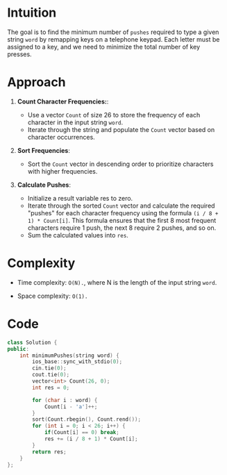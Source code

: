 
# Intuition
The goal is to find the minimum number of `pushes` required to type a given string `word` by remapping keys on a telephone keypad. Each letter must be assigned to a key, and we need to minimize the total number of key presses.
# Approach
1. **Count Character Frequencies:**:
   - Use a vector `Count` of size 26 to store the frequency of each character in the input string `word`.
   - Iterate through the string and populate the `Count` vector based on character occurrences.

2. **Sort Frequencies**:
   - Sort the `Count` vector in descending order to prioritize characters with higher frequencies.
3. **Calculate Pushes**:
   - Initialize a result variable res to zero.
   - Iterate through the sorted `Count` vector and calculate the required "pushes" for each character frequency using the formula `(i / 8 + 1) * Count[i]`. This formula ensures that the first 8 most frequent characters require 1 push, the next 8 require 2 pushes, and so on. 
   - Sum the calculated values into `res`.

# Complexity

- Time complexity: `O(N).`, where N is the length of the input string `word`.

- Space complexity: `O(1).`

# Code
```cpp
class Solution {
public:
    int minimumPushes(string word) {
        ios_base::sync_with_stdio(0);
        cin.tie(0);
        cout.tie(0);
        vector<int> Count(26, 0);
        int res = 0;

        for (char i : word) {
            Count[i - 'a']++;
        }
        sort(Count.rbegin(), Count.rend());
        for (int i = 0; i < 26; i++) {
            if(Count[i] == 0) break;
            res += (i / 8 + 1) * Count[i];
        }
        return res;
    }
};
```